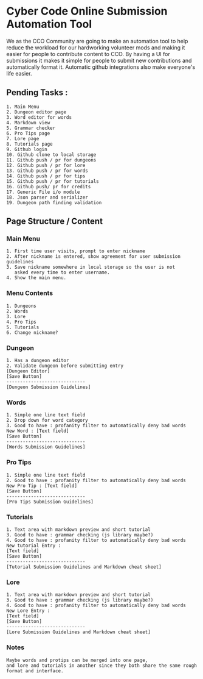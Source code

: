 # Cyber Code Online Submission Automation Tool
We as the CCO Community are going to make an automation tool to help reduce the workload for our hardworking volunteer mods and making it easier for people to contribute content to CCO. By having a UI for submissions it makes it simple for people to submit new contributions and automatically format it. Automatic github integrations also make everyone's life easier.
## Pending Tasks : 
	1. Main Menu
	2. Dungeon editor page
	3. Word editor for words
	4. Markdown view
	5. Grammar checker
	6. Pro Tips page
	7. Lore page
	8. Tutorials page
	9. Github login
	10. Github clone to local storage
	11. Github push / pr for dungeons
	12. Github push / pr for lore
	13. Github push / pr for words
	14. Github push / pr for tips
	15. Github push / pr for tutorials
	16. Github push/ pr for credits
	17. Generic File i/o module 
	18. Json parser and serializer 
	19. Dungeon path finding validation
## Page Structure / Content
### Main Menu
	1. First time user visits, prompt to enter nickname
	2. After nickname is entered, show agreement for user submission guidelines
	3. Save nickname somewhere in local storage so the user is not 
	   asked every time to enter username. 
	4. Show the main menu.
### Menu Contents
	1. Dungeons
	2. Words
	3. Lore
	4. Pro Tips
	5. Tutorials
	6. Change nickname?
### Dungeon 
	1. Has a dungeon editor
	2. Validate dungeon before submitting entry
	[Dungeon Editor]
	[Save Button]
	-----------------------------
	[Dungeon Submission Guidelines]
### Words
	1. Simple one line text field
	2. Drop down for word category
	3. Good to have : profanity filter to automatically deny bad words
	New Word : [Text field]
	[Save Button]
	-----------------------------
	[Words Submission Guidelines]
### Pro Tips
	1. Simple one line text field
	2. Good to have : profanity filter to automatically deny bad words
	New Pro Tip : [Text field]
	[Save Button]
	-----------------------------
	[Pro Tips Submission Guidelines]
### Tutorials
	1. Text area with markdown preview and short tutorial
	3. Good to have : grammar checking (js library maybe?)
	4. Good to have : profanity filter to automatically deny bad words
	New tutorial Entry : 
	[Text field]
	[Save Button]
	-----------------------------
	[Tutorial Submission Guidelines and Markdown cheat sheet]
### Lore
	1. Text area with markdown preview and short tutorial
	3. Good to have : grammar checking (js library maybe?)
	4. Good to have : profanity filter to automatically deny bad words
	New Lore Entry : 
	[Text field]
	[Save Button]
	-----------------------------
	[Lore Submission Guidelines and Markdown cheat sheet]
### Notes
	Maybe words and protips can be merged into one page, 
	and lore and tutorials in another since they both share the same rough
	format and interface. 
	
	
